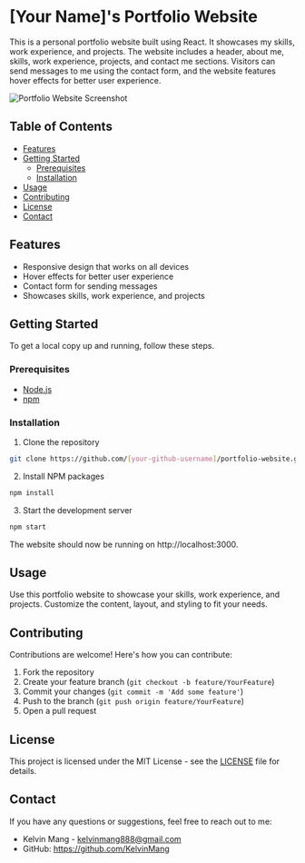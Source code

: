 # [Your Name]'s Portfolio Website

This is a personal portfolio website built using React. It showcases my skills, work experience, and projects. The website includes a header, about me, skills, work experience, projects, and contact me sections. Visitors can send messages to me using the contact form, and the website features hover effects for better user experience.

![Portfolio Website Screenshot](./portfolio-screenshot.png)

## Table of Contents

- [Features](#features)
- [Getting Started](#getting-started)
  - [Prerequisites](#prerequisites)
  - [Installation](#installation)
- [Usage](#usage)
- [Contributing](#contributing)
- [License](#license)
- [Contact](#contact)

## Features

- Responsive design that works on all devices
- Hover effects for better user experience
- Contact form for sending messages
- Showcases skills, work experience, and projects

## Getting Started

To get a local copy up and running, follow these steps.

### Prerequisites

- [Node.js](https://nodejs.org/en/)
- [npm](https://www.npmjs.com/)

### Installation

1. Clone the repository
```sh
git clone https://github.com/[your-github-username]/portfolio-website.git
```
2. Install NPM packages
```sh
npm install
```
3. Start the development server
```sh
npm start
```
The website should now be running on http://localhost:3000.

## Usage

Use this portfolio website to showcase your skills, work experience, and projects. Customize the content, layout, and styling to fit your needs.

## Contributing

Contributions are welcome! Here's how you can contribute:

1. Fork the repository
2. Create your feature branch (`git checkout -b feature/YourFeature`)
3. Commit your changes (`git commit -m 'Add some feature'`)
4. Push to the branch (`git push origin feature/YourFeature`)
5. Open a pull request

## License

This project is licensed under the MIT License - see the [LICENSE](LICENSE) file for details.

## Contact

If you have any questions or suggestions, feel free to reach out to me:

- Kelvin Mang - kelvinmang888@gmail.com
- GitHub: https://github.com/KelvinMang